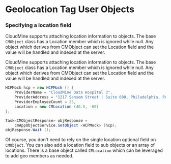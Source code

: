 # Geolocation Tag User Objects

### Specifying a location field

CloudMine supports attaching location information to objects. The base `CMObject` class has a Location member which is ignored while null. Any object which derives from CMObject can set the Location field and the value will be handled and indexed at the server.

CloudMine supports attaching location information to objects. The base `CMObject` class has a Location member which is ignored while null. Any object which derives from CMObject can set the Location field and the value will be handled and indexed at the server.

```csharp
HCPMock hcp = new HCPMock () {
	ProviderName = "CloudMine Data Hospital 3",
	ProviderAddress = "1217 Sansom Street | Suite 600, Philadelphia, PA 19107",
	ProviderEmployeeCount = 25,
	Location = new CMLocation (40.5, -60)
};

Task<CMObjectResponse> objResponse = 
	cmAppObjectService.SetObject <HCPMock> (hcp);
objResponse.Wait ();
```

Of course, you don't need to rely on the single location optional field on `CMObject`. You can also add a location field to sub objects or an array of locations. There is a base object called `CMLocation` which can be leveraged to add geo members as needed.